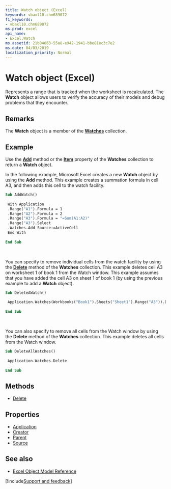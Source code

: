 ```yaml
---
title: Watch object (Excel)
keywords: vbaxl10.chm689072
f1_keywords:
- vbaxl10.chm689072
ms.prod: excel
api_name:
- Excel.Watch
ms.assetid: 21b84863-55a8-e942-1941-bbe81ec3c7e2
ms.date: 04/03/2019
localization_priority: Normal
---
```



# Watch object (Excel)

Represents a range that is tracked when the worksheet is recalculated. The **Watch** object allows users to verify the accuracy of their models and debug problems that they encounter.


## Remarks

The **Watch** object is a member of the **[Watches](Excel.Watches.md)** collection.


## Example

Use the **[Add](Excel.Watches.Add.md)** method or the **[Item](Excel.Watches.Item.md)** property of the **Watches** collection to return a **Watch** object.

In the following example, Microsoft Excel creates a new **Watch** object by using the **Add** method. This example creates a summation formula in cell A3, and then adds this cell to the watch facility.

```vb
Sub AddWatch() 
 
 With Application 
 .Range("A1").Formula = 1 
 .Range("A2").Formula = 2 
 .Range("A3").Formula = "=Sum(A1:A2)" 
 .Range("A3").Select 
 .Watches.Add Source:=ActiveCell 
 End With 
 
End Sub
```

<br/>

You can specify to remove individual cells from the watch facility by using the **[Delete](Excel.Watches.Delete.md)** method of the **Watches** collection. This example deletes cell A3 on worksheet 1 of book 1 from the Watch window. This example assumes that you have added the cell A3 on sheet 1 of book 1 (by using the previous example to add a **Watch** object).

```vb
Sub DeleteAWatch() 
 
 Application.Watches(Workbooks("Book1").Sheets("Sheet1").Range("A3")).Delete 
 
End Sub
```

<br/>

You can also specify to remove all cells from the Watch window by using the **Delete** method of the **Watches** collection. This example deletes all cells from the Watch window.

```vb
Sub DeleteAllWatches() 
 
 Application.Watches.Delete 
 
End Sub
```

## Methods

- [Delete](Excel.Watch.Delete.md)

## Properties

- [Application](Excel.Watch.Application.md)
- [Creator](Excel.Watch.Creator.md)
- [Parent](Excel.Watch.Parent.md)
- [Source](Excel.Watch.Source.md)

## See also

- [Excel Object Model Reference](overview/Excel/object-model.md)

[!include[Support and feedback](~/includes/feedback-boilerplate.md)]